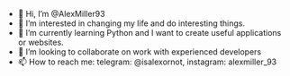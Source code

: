 - 👋 Hi, I’m @AlexMiller93
- 👀 I’m interested in changing my life and do interesting things.
- 🌱 I’m currently learning Python and I want to create useful applications or websites.
- 💞️ I’m looking to collaborate on work with experienced developers 
- 📫 How to reach me: telegram: @isalexornot, instagram: alexmiller_93

<!---
AlexMiller93/AlexMiller93 is a ✨ special ✨ repository because its `README.md` (this file) appears on your GitHub profile.
You can click the Preview link to take a look at your changes.
--->
